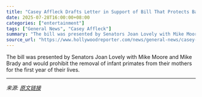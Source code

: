 ```yaml
---
title: "Casey Affleck Drafts Letter in Support of Bill That Protects Baby Monkeys in Massachusetts"
date: 2025-07-28T16:00:00+08:00
categories: ["entertainment"]
tags: ["General News", "Casey Affleck"]
summary: "The bill was presented by Senators Joan Lovely with Mike Moore and Mike Brady and would prohibit the removal of infant primates from their mothers for the first year of their lives."
source_url: "https://www.hollywoodreporter.com/news/general-news/casey-affleck-peta-support-baby-monkeys-bill-massachusetts-1236330356/"
---
```


The bill was presented by Senators Joan Lovely with Mike Moore and Mike Brady and would prohibit the removal of infant primates from their mothers for the first year of their lives.

---

*来源: [原文链接](https://www.hollywoodreporter.com/news/general-news/casey-affleck-peta-support-baby-monkeys-bill-massachusetts-1236330356/)*
